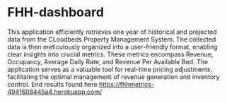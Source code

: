 # FHH-dashboard

This application efficiently retrieves one year of historical and projected data from the CLoudbeds Property Management System. The collected data is then meticulously organized into a user-friendly format, enabling clear insights into crucial metrics. These metrics encompass Revenue, Occupancy, Average Daily Rate, and Revenue Per Available Bed. The application serves as a valuable tool for real-time pricing adjustments, facilitating the optimal management of revenue generation and inventory control. End results found here https://fhhmetrics-4941608445a4.herokuapp.com/
